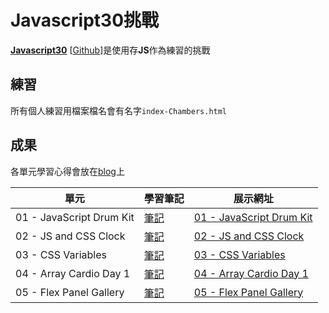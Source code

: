 ﻿# Javascript30挑戰
**[Javascript30](https://javascript30.com/)** \[[Github](https://github.com/wesbos/JavaScript30)\]是使用存**JS**作為練習的挑戰

## 練習
所有個人練習用檔案檔名會有名字`index-Chambers.html`

## 成果

各單元學習心得會放在[blog](https://connectshark.github.io/collection/Javascript30.html)上


| 單元 | 學習筆記 | 展示網址 |
| -------- | -------- | -------- |
| 01 - JavaScript Drum Kit | [筆記](https://connectshark.github.io/Javascript30/DrumKit.html) | [01 - JavaScript Drum Kit](https://connectshark.github.io/JavaScript30/01%20-%20JavaScript%20Drum%20Kit/index-Chambers.html) |
|02 - JS and CSS Clock|[筆記](https://connectshark.github.io/Javascript30/JsClock.html)|[02 - JS and CSS Clock](https://connectshark.github.io/JavaScript30/02%20-%20JS%20and%20CSS%20Clock/index-Chambers.html)|
|03 - CSS Variables|[筆記](https://connectshark.github.io/Javascript30/CSSVariables.html)|[03 - CSS Variables](https://connectshark.github.io/JavaScript30/03%20-%20CSS%20Variables/index-Chambers.html)|
|04 - Array Cardio Day 1|[筆記](https://connectshark.github.io/Javascript30/ArrayCardio1.html)|[04 - Array Cardio Day 1](https://connectshark.github.io/JavaScript30/04%20-%20Array%20Cardio%20Day%201/index-Chambers.html)|
|05 - Flex Panel Gallery|[筆記](https://connectshark.github.io/Javascript30/flexPanelGallery.html)|[05 - Flex Panel Gallery](https://connectshark.github.io/JavaScript30/05%20-%20Flex%20Panel%20Gallery/index-Chambers.html)|
